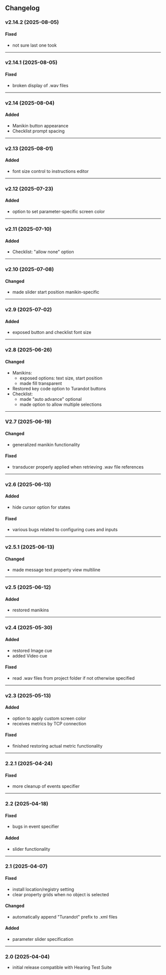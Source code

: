 ## Changelog

### v2.14.2 (2025-08-05)
#### Fixed
- not sure last one took

---

### v2.14.1 (2025-08-05)
#### Fixed
- broken display of .wav files

---

### v2.14 (2025-08-04)
#### Added
- Manikin button appearance
- Checklist prompt spacing

---

### v2.13 (2025-08-01)
#### Added
- font size control to instructions editor

---

### v2.12 (2025-07-23)
#### Added
- option to set parameter-specific screen color

---

### v2.11 (2025-07-10)
#### Added
- Checklist: "allow none" option

---

### v2.10 (2025-07-08)
#### Changed
- made slider start position manikin-specific

---

### v2.9 (2025-07-02)
#### Added
- exposed button and checklist font size

---

### v2.8 (2025-06-26)
#### Changed
- Manikins:
  - exposed options: text size, start position
  - made fill transparent
- Restored key code option to Turandot buttons
- Checklist:
  - made "auto advance" optional
  - made option to allow multiple selections

---

### V2.7 (2025-06-19)
#### Changed
- generalized manikin functionality
#### Fixed
- transducer properly applied when retrieving .wav file references

---

### v2.6 (2025-06-13)
#### Added
- hide cursor option for states
#### Fixed
- various bugs related to configuring cues and inputs

---

### v2.5.1 (2025-06-13)
#### Changed
- made message text property view multiline

---

### v2.5 (2025-06-12)
#### Added
- restored manikins

---

### v2.4 (2025-05-30)
#### Added
- restored Image cue
- added Video cue
#### Fixed
- read .wav files from project folder if not otherwise specified

---

### v2.3 (2025-05-13)
#### Added
- option to apply custom screen color
- receives metrics by TCP connection
#### Fixed
- finished restoring actual metric functionality

---

### 2.2.1 (2025-04-24)
#### Fixed
- more cleanup of events specifier

---

### 2.2 (2025-04-18)
#### Fixed
- bugs in event specifier
#### Added
- slider functionality

---

### 2.1 (2025-04-07)
#### Fixed
- install location/registry setting
- clear property grids when no object is selected
#### Changed
- automatically append "Turandot" prefix to .xml files
#### Added
- parameter slider specification

---

### 2.0 (2025-04-04)
- initial release compatible with Hearing Test Suite

